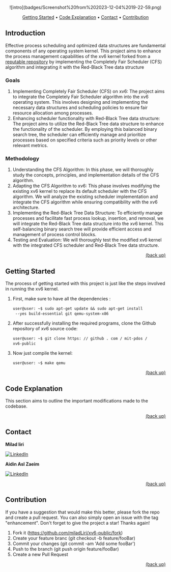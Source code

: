 <p align="center">
  ![intro](badges/Screenshot%20from%202023-12-04%2019-22-59.png)
</p>

<p align="center">  
  <a href="#getting-started">Getting Started</a> • 
  <a href="#code-explanation">Code Explanation</a> •
  <a href="#contact">Contact</a> •
  <a href="#contribution"> Contribution</a>
</p>


## Introduction
Effective process scheduling and optimized data structures are fundamental components of any operating system kernel. This project aims to enhance the process management capabilities of the xv6 kernel forked from a [reputable repository](https://github.com/mit-pdos/xv6-public) by implementing the Completely Fair Scheduler (CFS) algorithm and integrating it with the Red-Black Tree data structure

### Goals

1. Implementing Completely Fair Scheduler (CFS) on xv6: The project aims to integrate the Completely Fair Scheduler algorithm into the xv6 operating system. This involves designing and implementing the necessary data structures and scheduling policies to ensure fair resource allocation among processes.
2. Enhancing scheduler functionality with Red-Black Tree data structure: The project aims to utilize the Red-Black Tree data structure to enhance the functionality of the scheduler. By employing this balanced binary search tree, the scheduler can efficiently manage and prioritize processes based on specified criteria such as priority levels or other relevant metrics.

### Methodology

1. Understanding the CFS Algorithm: In this phase, we will thoroughly study the concepts, principles, and implementation details of the CFS algorithm.
2. Adapting the CFS Algorithm to xv6: This phase involves modifying the existing xv6 kernel to replace its default scheduler with the CFS algorithm. We will analyze the existing scheduler implementation and integrate the CFS algorithm while ensuring compatibility with the xv6 architecture.
3. Implementing the Red-Black Tree Data Structure: To efficiently manage processes and facilitate fast process lookup, insertion, and removal, we will integrate the Red-Black Tree data structure into the xv6 kernel. This self-balancing binary search tree will provide efficient access and management of process control blocks.
4. Testing and Evaluation: We will thoroughly test the modified xv6 kernel with the integrated CFS scheduler and Red-Black Tree data structure.

<p align="right">
    <a href="#introduction">(back up)</a>
</p>

## Getting Started

The process of getting started with this project is just like the steps involved in running the xv6 kernel.

1. First, make sure to have all the dependencies :
   ```
   user@user: ~$ sudo apt-get update && sudo apt-get install
    --yes build-essential git qemu-system-x86
   ```
2. After successfully installing the required programs, clone the Github repository of xv6 source code:
    ```
    user@user: ~$ git clone https: // github . com / mit-pdos /
    xv6-public
    ```
3. Now just compile the kernel:
    ```
    user@user: ~$ make qemu
    ```
<p align="right">
    <a href="#introduction">(back up)</a>
</p>

## Code Explanation
This section aims to outline the important modifications made to the codebase.

<p align="right">
    <a href="#introduction">(back up)</a>
</p>

## Contact

**Milad liri**

[![LinkedIn](https://img.shields.io/badge/linkedin-%230077B5.svg?style=for-the-badge&logo=linkedin&logoColor=white)](https://www.linkedin.com/in/milad-liri/)

**Aidin Asl Zaeim**

[![LinkedIn](https://img.shields.io/badge/linkedin-%230077B5.svg?style=for-the-badge&logo=linkedin&logoColor=white)](https://www.linkedin.com/in/aidinzaeim/)

<p align="right">
    <a href="#introduction">(back up)</a>
</p>

## Contribution

If you have a suggestion that would make this better, please fork the repo and create a pull request. You can also simply open an issue with the tag "enhancement". Don't forget to give the project a star! Thanks again!

1. Fork it (https://github.com/miladLiri/xv6-public/fork)
2. Create your feature branc (git checkout -b feature/fooBar)
3. Commit your changes (git commit -am 'Add some fooBar')
4. Push to the branch (git push origin feature/fooBar)
5. Create a new Pull Request

<p align="right">
    <a href="#introduction">(back up)</a>
</p>
